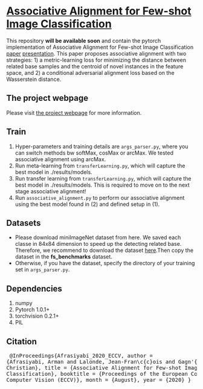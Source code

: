 #  [Associative Alignment for Few-shot Image Classification](https://lvsn.github.io/associative-alignment/) 
 
This repository **will be available soon** and contain the pytorch implementation of Associative Alignment for Few-shot Image Classification [paper](https://arxiv.org/abs/1912.05094) [presentation](https://github.com/ArmanAfrasiyabi/associative-alignment-fs/blob/master/Associative%20Alignmentfor%20Few-Shot%20Image%20Classification.pdf). This paper proposes associative alignment with two strategies: 1) a metric-learning loss for minimizing the distance between related base samples and the centroid of novel instances in the feature space, and 2) a conditional adversarial alignment loss based on the Wasserstein distance. 


## The project webpage
Please visit [the project webpage](https://lvsn.github.io/associative-alignment/) for more information.


 




## Train 
1. Hyper-parameters and training details are <code>args_parser.py</code>, where you can switch methods bw softMax, cosMax or arcMax. We tested associative alignment using arcMax.
2. Run meta-learning from <code>transferLearning.py</code>, which will capture the best model in ./results/models.
2. Run transfer learning from <code>transferLearning.py</code>, which will capture the best model in ./results/models. This is required to move on to the next stage associative alignment! 
3. Run <code>associative_alignment.py</code> to perform our associative alignment using the best model found in (2) and defined setup in (1).



## Datasets
- Please download miniImageNet dataset from here. We saved each classe in 84x84 dimension to speed up the detecting related base. Therefore, we recommend to download the dataset [here](https://github.com/ArmanAfrasiyabi/associative-alignment-fs/blob/master/Associative%20Alignmentfor%20Few-Shot%20Image%20Classification.pdf).Then copy the dataset in the **fs_benchmarks** dataset. 
- Otherwise, if you have the dataset, specify the directory of your training set in <code>args_parser.py</code>. 




## Dependencies
1. numpy
2. Pytorch 1.0.1+ 
3. torchvision 0.2.1+
4. PIL




## Citation
</code><pre>
@InProceedings{Afrasiyabi_2020_ECCV,
author = {Afrasiyabi, Arman and Lalonde, Jean-Fran\c{c}ois and Gagn\'{e}, Christian},
title = {Associative Alignment for Few-shot Image Classification},
booktitle = {Proceedings of the European Conference on Computer Vision (ECCV)},
month = {August},
year = {2020}
}
</code></pre>
